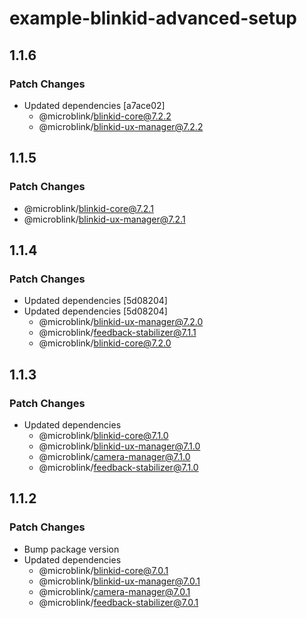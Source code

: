 # example-blinkid-advanced-setup

## 1.1.6

### Patch Changes

- Updated dependencies [a7ace02]
  - @microblink/blinkid-core@7.2.2
  - @microblink/blinkid-ux-manager@7.2.2

## 1.1.5

### Patch Changes

- @microblink/blinkid-core@7.2.1
- @microblink/blinkid-ux-manager@7.2.1

## 1.1.4

### Patch Changes

- Updated dependencies [5d08204]
- Updated dependencies [5d08204]
  - @microblink/blinkid-ux-manager@7.2.0
  - @microblink/feedback-stabilizer@7.1.1
  - @microblink/blinkid-core@7.2.0

## 1.1.3

### Patch Changes

- Updated dependencies
  - @microblink/blinkid-core@7.1.0
  - @microblink/blinkid-ux-manager@7.1.0
  - @microblink/camera-manager@7.1.0
  - @microblink/feedback-stabilizer@7.1.0

## 1.1.2

### Patch Changes

- Bump package version
- Updated dependencies
  - @microblink/blinkid-core@7.0.1
  - @microblink/blinkid-ux-manager@7.0.1
  - @microblink/camera-manager@7.0.1
  - @microblink/feedback-stabilizer@7.0.1
